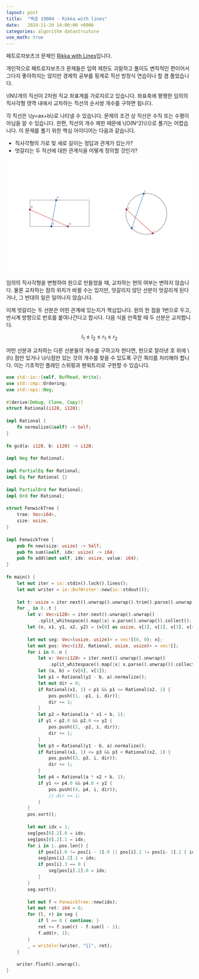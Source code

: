 ```yaml
---
layout: post
title:  "백준 19004 - Rikka with lines"
date:   2024-11-20 14:00:00 +0900
categories: algorithm datastrcuture
use_math: true
---
```


페트로자보츠크 문제인 [Rikka with Lines][q]입니다.

개인적으로 페트로자보츠크 문제들은 입력 제한도 괴랄하고 풀이도 변칙적인 편이어서 그다지 좋아하지는 않지만 경제학 공부를 핑계로 직선 방정식 연습이나 할 겸 풀었습니다.

\\(N\\)개의 직선이 2차원 직교 좌표계를 가로지르고 있습니다. 좌표축에 평행한 임의의 직사각형 영역 내에서 교차하는 직선의 순서쌍 개수를 구하면 됩니다.

각 직선은 \\(y=ax+b\\)로 나타낼 수 있습니다. 문제의 조건 상 직선은 수직 또는 수평이 아님을 알 수 있습니다. 한편, 직선의 개수 제한 때문에 \\(O(N^2)\\)으로 풀기는 어렵습니다. 이 문제를 풀기 위한 핵심 아이디어는 다음과 같습니다.

- 직사각형의 가로 및 세로 길이는 정답과 관계가 있는가?
- 엇갈리는 두 직선에 대한 관계식을 어떻게 정의할 것인가?

![topo](/assets/images/2024-11-20-q19004/topo.png)

임의의 직사각형을 변형하여 원으로 만들었을 때, 교차하는 현의 여부는 변하지 않습니다. 물론 교차하는 점의 위치가 바뀔 수는 있지만, 엇갈리지 않던 선분이 엇갈리게 된다거나, 그 반대의 일은 일어나지 않습니다.

이제 엇갈리는 두 선분은 어떤 관계에 있는지가 핵심입니다. 원의 한 점을 1번으로 두고, 반시계 방향으로 번호를 붙여나간다고 합시다. 다음 식을 만족할 때 두 선분은 교차합니다.

$$ l_1 \le l_2 \le r_1 \le r_2 $$

어떤 선분과 교차하는 다른 선분들의 개수를 구하고자 한다면, 현으로 잘라낸 호 위에 \\(l\\) 점만 있거나 \\(r\\)점만 있는 것의 개수를 찾을 수 있도록 구간 쿼리를 처리해야 합니다. 이는 기초적인 플레인 스위핑과 펜윅트리로 구현할 수 있습니다.

```rs
use std::io::{self, BufRead, Write};
use std::cmp::Ordering;
use std::ops::Neg;

#[derive(Debug, Clone, Copy)]
struct Rational(i128, i128);

impl Rational {
    fn normalize(&self) -> Self;
}

fn gcd(a: i128, b: i128) -> i128;

impl Neg for Rational;

impl PartialEq for Rational;
impl Eq for Rational {}

impl PartialOrd for Rational;
impl Ord for Rational;

struct FenwickTree {
    tree: Vec<i64>,
    size: usize,
}

impl FenwickTree {
    pub fn new(size: usize) -> Self;
    pub fn sum(&self, idx: usize) -> i64;
    pub fn add(&mut self, idx: usize, value: i64);
}

fn main() {
    let mut iter = io::stdin().lock().lines();
    let mut writer = io::BufWriter::new(io::stdout());

    let t: usize = iter.next().unwrap().unwrap().trim().parse().unwrap();
    for _ in 0..t {
        let v: Vec<i128> = iter.next().unwrap().unwrap()
            .split_whitespace().map(|x| x.parse().unwrap()).collect();
        let (n, x1, y1, x2, y2) = (v[0] as usize, v[1], v[2], v[3], v[4]);

        let mut seg: Vec<(usize, usize)> = vec![(0, 0); n];
        let mut pos: Vec<(i32, Rational, usize, usize)> = vec![];
        for i in 0..n {
            let v: Vec<i128> = iter.next().unwrap().unwrap()
                .split_whitespace().map(|x| x.parse().unwrap()).collect();
            let (a, b) = (v[0], v[1]);
            let p1 = Rational(y2 - b, a).normalize();
            let mut dir = 0;
            if Rational(x1, 1) < p1 && p1 <= Rational(x2, 1) {
                pos.push((1, -p1, i, dir));
                dir += 1;
            }
            let p2 = Rational(a * x1 + b, 1);
            if y1 < p2.0 && p2.0 <= y2 {
                pos.push((2, -p2, i, dir));
                dir += 1;
            }
            let p3 = Rational(y1 - b, a).normalize();
            if Rational(x1, 1) <= p3 && p3 < Rational(x2, 1) {
                pos.push((3, p3, i, dir));
                dir += 1;
            }
            let p4 = Rational(a * x2 + b, 1);
            if y1 <= p4.0 && p4.0 < y2 {
                pos.push((4, p4, i, dir));
                // dir += 1;
            }
        }
        pos.sort();

        let mut idx = 1;
        seg[pos[0].2].0 = idx;
        seg[pos[0].2].1 = idx;
        for i in 1..pos.len() {
            if pos[i].0 != pos[i - 1].0 || pos[i].1 != pos[i- 1].1 { idx += 1; }
            seg[pos[i].2].1 = idx;
            if pos[i].3 == 0 {
                seg[pos[i].2].0 = idx;
            }
        }
        seg.sort();

        let mut f = FenwickTree::new(idx);
        let mut ret: i64 = 0;
        for (l, r) in seg {
            if l == 0 { continue; }
            ret += f.sum(r) - f.sum(l - 1);
            f.add(r, 1);
        }
        _ = writeln!(writer, "{}", ret);
    }

    writer.flush().unwrap();
}
```

[q]:https://www.acmicpc.net/problem/19004
